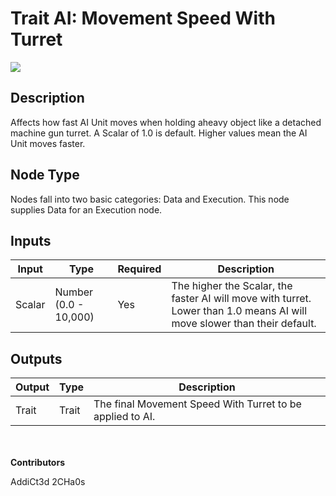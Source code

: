 # Trait AI: Movement Speed With Turret
![](../../../.gitbook/assets/trait-ai-movement-speed-with-turret.png)

## Description
Affects how fast AI Unit moves when holding aheavy object like a detached machine gun turret. A Scalar of 1.0 is default. Higher values mean the AI Unit moves faster.

## Node Type
Nodes fall into two basic categories: Data and Execution. This node supplies Data for an Execution node.

## Inputs
| Input | Type | Required | Description |
|------------------|------------------|----------|--------------------------------------------------------------|
| Scalar | Number (0.0 - 10,000) | Yes | The higher the Scalar, the faster AI will move with turret. Lower than 1.0 means AI will move slower than their default.|

## Outputs
| Output | Type | Description |
|------------------|------------------|--------------------------------------------------------------|
| Trait | Trait | The final Movement Speed With Turret to be applied to AI. |

\
\
**Contributors**

AddiCt3d 2CHa0s
